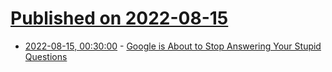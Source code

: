 # [Published on 2022-08-15](index.md)

* [2022-08-15, 00:30:00](https://soylentnews.org/article.pl?sid=22/08/13/0731256&from=rss) - [Google is About to Stop Answering Your Stupid Questions](https://soylentnews.org/article.pl?sid=22/08/13/0731256&from=rss)
